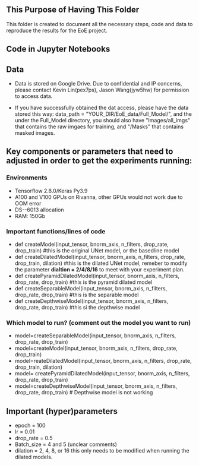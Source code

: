 ## This Purpose of Having This Folder 
This folder is created to document all the necessary steps, code and data to reproduce the results for the EoE project.


## Code in Jupyter Notebooks



## Data 
- Data is stored on Google Drive. Due to confidential and IP concerns, please contact Kevin Lin(pex7ps), Jason Wang(jyw5hw) for permission to access data.

- If you have successfully obtained the dat access, please have the data stored this way: data_path = "YOUR_DIR/EoE_data/Full_Model/", and the under the Full_Model directory, you should also have "Images/all_imgs" that contains the raw imgaes for training, and "/Masks" that contains masked images.

## Key components or parameters that need to adjusted in order to get the experiments running:

### Environments
- Tensorflow 2.8.0/Keras Py3.9
- A100 and V100 GPUs on Rivanna, other GPUs would not work due to OOM error
- DS--6013 allocation
- RAM: 150Gb

### Important functions/lines of code
- def createModel(input_tensor, bnorm_axis, n_filters, drop_rate, drop_train) #this is the original UNet model, or the basedline model
- def createDilatedModel(input_tensor, bnorm_axis, n_filters, drop_rate, drop_train, dilation) #this is the dilated UNet model, remeber to modify the parameter **dialtion = 2/4/8/16** to meet with your experiment plan.
- def createPyramidDilatedModel(input_tensor, bnorm_axis, n_filters, drop_rate, drop_train) #this is the pyramid dilated model
- def createSeparableModel(input_tensor, bnorm_axis, n_filters, drop_rate, drop_train) #this is the separable model
- def createDepthwiseModel(input_tensor, bnorm_axis, n_filters, drop_rate, drop_train) #this si the depthwise model

### Which model to run? (comment out the model you want to run) 
- model=createSeparableModel(input_tensor, bnorm_axis, n_filters, drop_rate, drop_train)
- model=createModel(input_tensor, bnorm_axis, n_filters, drop_rate, drop_train)
- model=reateDilatedModel(input_tensor, bnorm_axis, n_filters, drop_rate, drop_train, dilation)
- model= createPyramidDilatedModel(input_tensor, bnorm_axis, n_filters, drop_rate, drop_train)
- model=createDepthwiseModel(input_tensor, bnorm_axis, n_filters, drop_rate, drop_train) # Depthwise model is not working

## Important (hyper)parameters 
- epoch = 100
- lr = 0.01
- drop_rate = 0.5
- Batch_size = 4 and 5 (unclear comments)
- dilation = 2, 4, 8, or 16 this only needs to be modified when running the dilated models.
